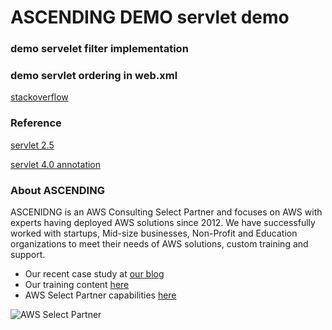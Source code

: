 # ASCENDING DEMO servlet demo

### demo servelet filter implementation

### demo servlet ordering in web.xml
[stackoverflow](https://stackoverflow.com/questions/6560969/how-to-define-servlet-filter-order-of-execution-using-annotations-in-war)

### Reference

[servlet 2.5](http://www.thejavageek.com/2013/11/20/filter-order-servlets/)

[servlet 4.0 annotation](http://www.w3processing.com/index.php?subMenuLoad=Servlet/FilterAnnotation.php)


### About ASCENDING
ASCENIDNG is an AWS Consulting Select Partner and focuses on AWS with experts having deployed AWS solutions since 2012. We have successfully worked with startups, Mid-size businesses, Non-Profit and Education organizations to meet their needs of AWS solutions, custom training and support. 
* Our recent case study at [our blog](https://blog.frugalops.com)
* Our training content [here](https://www.ascendingdc.com)
* AWS Select Partner capabilities [here](https://aws.amazon.com/partners/find/partnerdetails/?n=ASCENDING%20LLC&id=0010L00001v2JNtQAM)

![AWS Select Partner](https://www.ascendingdc.com/images/aws.png)